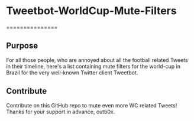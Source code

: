 # Tweetbot-WorldCup-Mute-Filters
===============

## Purpose

For all those people, who are annoyed about all the football related Tweets in their timeline, here's a list containing mute filters for the world-cup in Brazil for the very well-known Twitter client Tweetbot.

## Contribute

Contribute on this GitHub repo to mute even more WC related Tweets! Thanks for your support in advance, outb0x.

